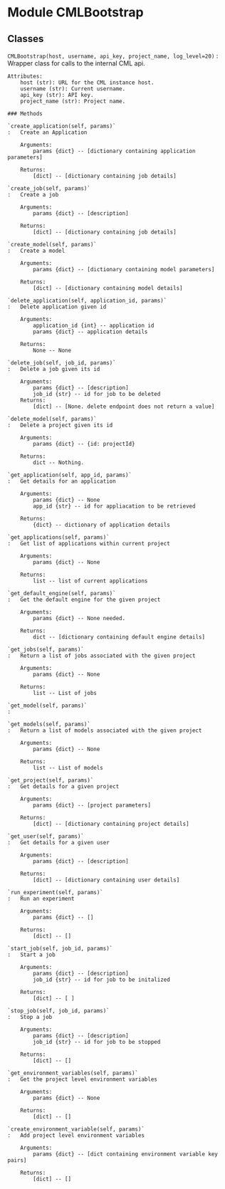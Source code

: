 Module CMLBootstrap
===================

Classes
-------

`CMLBootstrap(host, username, api_key, project_name, log_level=20)`
:   Wrapper class for calls to the internal CML api.
    
    Attributes:
        host (str): URL for the CML instance host.
        username (str): Current username.
        api_key (str): API key.
        project_name (str): Project name.
    
    ### Methods
    
    `create_application(self, params)`
    :   Create an Application
        
        Arguments:
            params {dict} -- [dictionary containing application parameters]
        
        Returns:
            [dict] -- [dictionary containing job details]
    
    `create_job(self, params)`
    :   Create a job
        
        Arguments:
            params {dict} -- [description]
        
        Returns:
            [dict] -- [dictionary containing job details]
    
    `create_model(self, params)`
    :   Create a model
        
        Arguments:
            params {dict} -- [dictionary containing model parameters]
        
        Returns:
            [dict] -- [dictionary containing model details]
    
    `delete_application(self, application_id, params)`
    :   Delete application given id
        
        Arguments:
            application_id {int} -- application id
            params {dict} -- application details
        
        Returns:
            None -- None
    
    `delete_job(self, job_id, params)`
    :   Delete a job given its id
        
        Arguments:
            params {dict} -- [description]
            job_id {str} -- id for job to be deleted
        Returns:
            [dict] -- [None. delete endpoint does not return a value]
    
    `delete_model(self, params)`
    :   Delete a project given its id
        
        Arguments:
            params {dict} -- {id: projectId}
        
        Returns:
            dict -- Nothing.
    
    `get_application(self, app_id, params)`
    :   Get details for an application
        
        Arguments:
            params {dict} -- None
            app_id {str} -- id for appliacation to be retrieved
        
        Returns:
            {dict} -- dictionary of application details
    
    `get_applications(self, params)`
    :   Get list of applications within current project
        
        Arguments:
            params {dict} -- None
        
        Returns:
            list -- list of current applications
    
    `get_default_engine(self, params)`
    :   Get the default engine for the given project
        
        Arguments:
            params {dict} -- None needed.
        
        Returns:
            dict -- [dictionary containing default engine details]
    
    `get_jobs(self, params)`
    :   Return a list of jobs associated with the given project
        
        Arguments:
            params {dict} -- None
        
        Returns:
            list -- List of jobs
    
    `get_model(self, params)`
    :
    
    `get_models(self, params)`
    :   Return a list of models associated with the given project
        
        Arguments:
            params {dict} -- None
        
        Returns:
            list -- List of models
    
    `get_project(self, params)`
    :   Get details for a given project
        
        Arguments:
            params {dict} -- [project parameters]
        
        Returns:
            [dict] -- [dictionary containing project details]
    
    `get_user(self, params)`
    :   Get details for a given user
        
        Arguments:
            params {dict} -- [description]
        
        Returns:
            [dict] -- [dictionary containing user details]
    
    `run_experiment(self, params)`
    :   Run an experiment
        
        Arguments:
            params {dict} -- []
        
        Returns:
            [dict] -- []
    
    `start_job(self, job_id, params)`
    :   Start a job
        
        Arguments:
            params {dict} -- [description]
            job_id {str} -- id for job to be initalized
        
        Returns:
            [dict] -- [ ]
    
    `stop_job(self, job_id, params)`
    :   Stop a job
        
        Arguments:
            params {dict} -- [description]
            job_id {str} -- id for job to be stopped
        
        Returns:
            [dict] -- []
            
    `get_environment_variables(self, params)`
    :   Get the project level environment variables
        
        Arguments:
            params {dict} -- None
        
        Returns:
            [dict] -- []
            
    `create_environment_variable(self, params)`
    :   Add project level environment variables
        
        Arguments:
            params {dict} -- [dict containing environment variable key pairs]
        
        Returns:
            [dict] -- []
